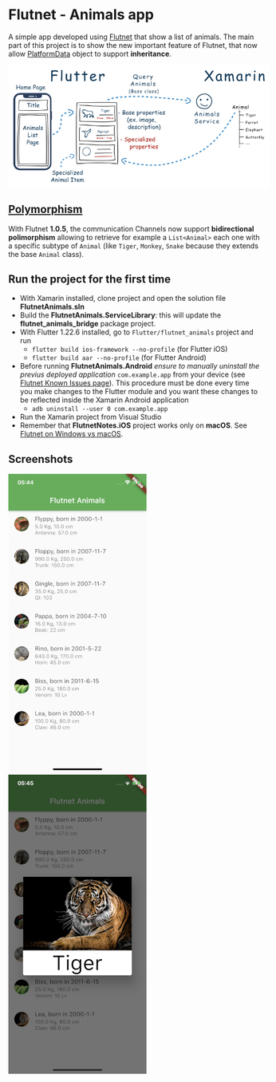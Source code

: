# Flutnet - Animals app

A simple app developed using [Flutnet](https://www.flutnet.com) that show a list of animals. The main part of this project is to show the new important feature of Flutnet, that now allow [PlatformData](https://www.flutnet.com/Documentation/Introduction/Platform-Services-Data-Events) object to support **inheritance**.

<img src="github_assets/sketch.png" width="700" style="background-color:white; padding:10px;">

## [Polymorphism](https://en.wikipedia.org/wiki/Polymorphism_(computer_science))

With Flutnet **1.0.5**, the communication Channels now support **bidirectional polimorphism** allowing to retrieve for example a `List<Animal>` each one with a specific subtype of `Animal` (like `Tiger`, `Monkey`, `Snake` because they extends the base `Animal` class).


## Run the project for the first time

- With Xamarin installed, clone project and open the solution file **FlutnetAnimals.sln**
- Build the **FlutnetAnimals.ServiceLibrary**: this will update the **flutnet_animals_bridge** package project.
- With Flutter 1.22.6 installed, go to `Flutter/flutnet_animals` project and run 
    - `flutter build ios-framework --no-profile` (for Flutter iOS)
    - `flutter build aar --no-profile` (for Flutter Android)
- Before running **FlutnetAnimals.Android** _ensure to manually uninstall the previus deployed application_ `com.example.app` from your device (see [Flutnet Known Issues page](https://www.flutnet.com/Download/Release-Notes/Known-Issues)). This procedure must be done every time you make changes to the Flutter module and you want these changes to be reflected inside the Xamarin Android application
    - `adb uninstall --user 0 com.example.app`
- Run the Xamarin project from Visual Studio
- Remember that **FlutnetNotes.iOS** project works only on **macOS**. See [Flutnet on Windows vs macOS](https://www.flutnet.com/Documentation/Getting-Started/Flutnet-on-Windows-vs-macOS).

## Screenshots

<p align="left">
<img src="github_assets/app.png" height="600">
<img src="github_assets/app2.png" height="600">
</p>



